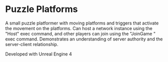 # Puzzle Platforms

A small puzzle platformer with moving platforms and triggers that activate the movement on the platforms.  Can host a network instance using the "Host" exec command, and other players can join using the "JoinGame <ipaddr>" exec command.  Demonstrates an understanding of server authority and the server-client relationship.

Developed with Unreal Engine 4
